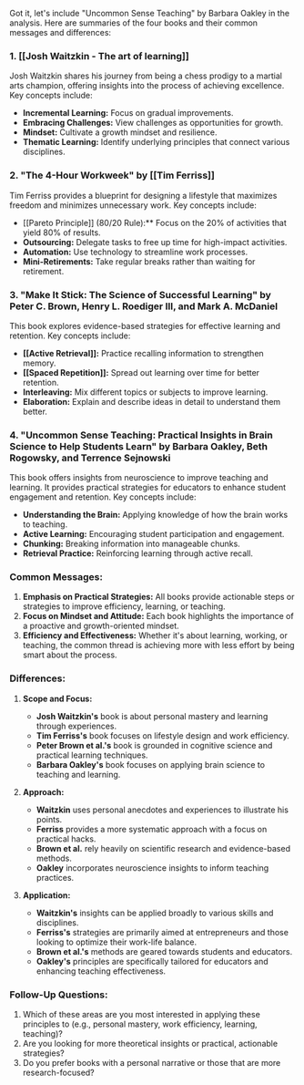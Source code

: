 Got it, let's include "Uncommon Sense Teaching" by Barbara Oakley in the analysis. Here are summaries of the four books and their common messages and differences:

### 1. **[[Josh Waitzkin - The art of learning]]**
Josh Waitzkin shares his journey from being a chess prodigy to a martial arts champion, offering insights into the process of achieving excellence. Key concepts include:

- **Incremental Learning:** Focus on gradual improvements.
- **Embracing Challenges:** View challenges as opportunities for growth.
- **Mindset:** Cultivate a growth mindset and resilience.
- **Thematic Learning:** Identify underlying principles that connect various disciplines.

### 2. **"The 4-Hour Workweek" by [[Tim Ferriss]]**
Tim Ferriss provides a blueprint for designing a lifestyle that maximizes freedom and minimizes unnecessary work. Key concepts include:

- [[Pareto Principle]] (80/20 Rule):** Focus on the 20% of activities that yield 80% of results.
- **Outsourcing:** Delegate tasks to free up time for high-impact activities.
- **Automation:** Use technology to streamline work processes.
- **Mini-Retirements:** Take regular breaks rather than waiting for retirement.

### 3. **"Make It Stick: The Science of Successful Learning" by Peter C. Brown, Henry L. Roediger III, and Mark A. McDaniel**
This book explores evidence-based strategies for effective learning and retention. Key concepts include:

- **[[Active Retrieval]]:** Practice recalling information to strengthen memory.
- **[[Spaced Repetition]]:** Spread out learning over time for better retention.
- **Interleaving:** Mix different topics or subjects to improve learning.
- **Elaboration:** Explain and describe ideas in detail to understand them better.

### 4. **"Uncommon Sense Teaching: Practical Insights in Brain Science to Help Students Learn" by Barbara Oakley, Beth Rogowsky, and Terrence Sejnowski**
This book offers insights from neuroscience to improve teaching and learning. It provides practical strategies for educators to enhance student engagement and retention. Key concepts include:

- **Understanding the Brain:** Applying knowledge of how the brain works to teaching.
- **Active Learning:** Encouraging student participation and engagement.
- **Chunking:** Breaking information into manageable chunks.
- **Retrieval Practice:** Reinforcing learning through active recall.

### Common Messages:

1. **Emphasis on Practical Strategies:** All books provide actionable steps or strategies to improve efficiency, learning, or teaching.
2. **Focus on Mindset and Attitude:** Each book highlights the importance of a proactive and growth-oriented mindset.
3. **Efficiency and Effectiveness:** Whether it's about learning, working, or teaching, the common thread is achieving more with less effort by being smart about the process.

### Differences:

1. **Scope and Focus:**
   - **Josh Waitzkin's** book is about personal mastery and learning through experiences.
   - **Tim Ferriss's** book focuses on lifestyle design and work efficiency.
   - **Peter Brown et al.'s** book is grounded in cognitive science and practical learning techniques.
   - **Barbara Oakley's** book focuses on applying brain science to teaching and learning.

2. **Approach:**
   - **Waitzkin** uses personal anecdotes and experiences to illustrate his points.
   - **Ferriss** provides a more systematic approach with a focus on practical hacks.
   - **Brown et al.** rely heavily on scientific research and evidence-based methods.
   - **Oakley** incorporates neuroscience insights to inform teaching practices.

3. **Application:**
   - **Waitzkin's** insights can be applied broadly to various skills and disciplines.
   - **Ferriss's** strategies are primarily aimed at entrepreneurs and those looking to optimize their work-life balance.
   - **Brown et al.'s** methods are geared towards students and educators.
   - **Oakley's** principles are specifically tailored for educators and enhancing teaching effectiveness.

### Follow-Up Questions:

1. Which of these areas are you most interested in applying these principles to (e.g., personal mastery, work efficiency, learning, teaching)?
2. Are you looking for more theoretical insights or practical, actionable strategies?
3. Do you prefer books with a personal narrative or those that are more research-focused?